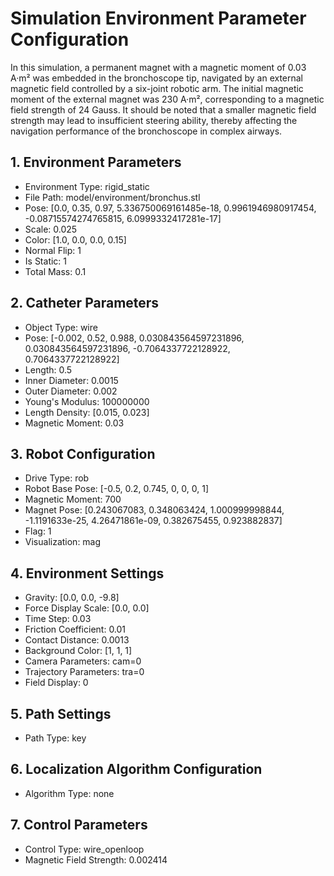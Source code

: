 # Simulation Environment Parameter Configuration

In this simulation, a permanent magnet with a magnetic moment of 0.03 A·m² was embedded in the bronchoscope tip, navigated by an external magnetic field controlled by a six-joint robotic arm. The initial magnetic moment of the external magnet was 230 A·m², corresponding to a magnetic field strength of 24 Gauss. It should be noted that a smaller magnetic field strength may lead to insufficient steering ability, thereby affecting the navigation performance of the bronchoscope in complex airways.

## 1. Environment Parameters
- Environment Type: rigid_static
- File Path: model/environment/bronchus.stl
- Pose: [0.0, 0.35, 0.97, 5.336750069161485e-18, 0.9961946980917454, -0.08715574274765815, 6.0999332417281e-17]
- Scale: 0.025
- Color: [1.0, 0.0, 0.0, 0.15]
- Normal Flip: 1
- Is Static: 1
- Total Mass: 0.1

## 2. Catheter Parameters
- Object Type: wire
- Pose: [-0.002, 0.52, 0.988, 0.030843564597231896, 0.030843564597231896, -0.7064337722128922, 0.7064337722128922]
- Length: 0.5
- Inner Diameter: 0.0015
- Outer Diameter: 0.002
- Young's Modulus: 100000000
- Length Density: [0.015, 0.023]
- Magnetic Moment: 0.03

## 3. Robot Configuration
- Drive Type: rob
- Robot Base Pose: [-0.5, 0.2, 0.745, 0, 0, 0, 1]
- Magnetic Moment: 700
- Magnet Pose: [0.243067083, 0.348063424, 1.000999998844, -1.1191633e-25, 4.26471861e-09, 0.382675455, 0.923882837]
- Flag: 1
- Visualization: mag

## 4. Environment Settings
- Gravity: [0.0, 0.0, -9.8]
- Force Display Scale: [0.0, 0.0]
- Time Step: 0.03
- Friction Coefficient: 0.01
- Contact Distance: 0.0013
- Background Color: [1, 1, 1]
- Camera Parameters: cam=0
- Trajectory Parameters: tra=0
- Field Display: 0

## 5. Path Settings
- Path Type: key

## 6. Localization Algorithm Configuration
- Algorithm Type: none

## 7. Control Parameters
- Control Type: wire_openloop
- Magnetic Field Strength: 0.002414 